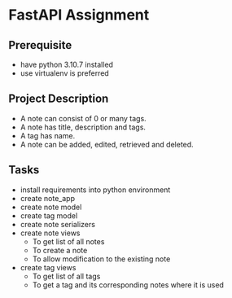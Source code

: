 # FastAPI Assignment

## Prerequisite
- have python 3.10.7 installed
- use virtualenv is preferred

## Project Description
- A note can consist of 0 or many tags. 
- A note has title, description and tags. 
- A tag has name. 
- A note can be added, edited, retrieved and deleted.

## Tasks
- install requirements into python environment
- create note_app
- create note model
- create tag model
- create note serializers
- create note views
    - To get list of all notes
    - To create a note
    - To allow modification to the existing note
- create tag views
    - To get list of all tags
    - To get a tag and its corresponding notes where it is used
